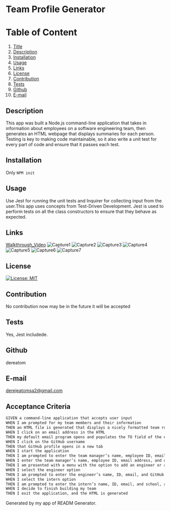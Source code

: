 # Team Profile Generator
  
  # Table of Content
  1. [Title](#Title)
  2. [Description](#Description)
  3. [Installation](#Installation)
  4. [Usage](#Usage)
  5. [Links](#Links)
  6. [License](#License)
  7. [Contribution](#Contribution)
  8. [Tests](#Tests)
  9. [Github](#Github)
  10. [E-mail](#Email)  
  
  ## Description
  This app was built a Node.js command-line application that takes in information about employees on a software engineering team, then generates an HTML webpage that displays summaries for each person. Testing is key to making code maintainable, so it also write a unit test for every part of code and ensure that it passes each test.
  
  ## Installation
  Only `NPM init`
  
  ## Usage
  Use Jest for running the unit tests and Inquirer for collecting input from the user.This app uses concepts from Test-Driven Development. Jest is used to perform tests on all the class constructors to ensure that they behave as expected.

  ## Links
[Walkthrough_Video](https://drive.google.com/file/d/1ppCPaDA3Tt4803z--hKD4uVVKReriZOC/view?usp=sharing)
![Capture1](https://user-images.githubusercontent.com/77940481/121917844-80892680-cd03-11eb-89db-81b1aa28caf6.JPG)
![Capture2](https://user-images.githubusercontent.com/77940481/121917853-8252ea00-cd03-11eb-8ab2-2ff4c237eb1f.JPG)
![Capture3](https://user-images.githubusercontent.com/77940481/121917861-841cad80-cd03-11eb-89a2-49345da445bd.JPG)
![Capture4](https://user-images.githubusercontent.com/77940481/121917869-85e67100-cd03-11eb-8aa3-afd9c3e20e2c.JPG)
![Capture5](https://user-images.githubusercontent.com/77940481/121917876-87b03480-cd03-11eb-919f-2d89eae9a26c.JPG)
![Capture6](https://user-images.githubusercontent.com/77940481/121917896-8bdc5200-cd03-11eb-852c-1f5ecba99e5b.JPG)
![Capture7](https://user-images.githubusercontent.com/77940481/121917903-8da61580-cd03-11eb-845b-6262fc3b2526.JPG)
  
  ## License
  [![License: MIT](https://img.shields.io/badge/License-MIT-yellow.svg)](https://opensource.org/licenses/MIT)
  
  ## Contribution
  No contribution now may be in the future it will be accepted
  
  ## Tests
  Yes, Jest includede.
  
  ## Github
  dereatom
  
  ## E-mail
  derejeatomsa2@gmail.com

  ## Acceptance Criteria
```md
GIVEN a command-line application that accepts user input
WHEN I am prompted for my team members and their information
THEN an HTML file is generated that displays a nicely formatted team roster based on user input
WHEN I click on an email address in the HTML
THEN my default email program opens and populates the TO field of the email with the address
WHEN I click on the GitHub username
THEN that GitHub profile opens in a new tab
WHEN I start the application
THEN I am prompted to enter the team manager’s name, employee ID, email address, and office number
WHEN I enter the team manager’s name, employee ID, email address, and office number
THEN I am presented with a menu with the option to add an engineer or an intern or to finish building my team
WHEN I select the engineer option
THEN I am prompted to enter the engineer’s name, ID, email, and GitHub username, and I am taken back to the menu
WHEN I select the intern option
THEN I am prompted to enter the intern’s name, ID, email, and school, and I am taken back to the menu
WHEN I decide to finish building my team
THEN I exit the application, and the HTML is generated
```

  Generated by my app of READM Generator.
